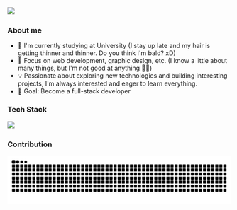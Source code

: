 <!-- <div align='center'>
  <br />
    <a href="#" target="_blank">
      <img src="" alt="Profile Banner">
    </a>
  <br />
</div> -->

<div align="left">
  <img src="https://readme-typing-svg.demolab.com?font=Inter&weight=800&duration=3000&pause=1000&width=435&lines=Hi+%E2%9C%8C%EF%B8%8F%2C+I'm+Loc;Welcome+to+my+GitHub+profile!+%F0%9F%98%89" />
</div>

### About me

- 🔭 I'm currently studying at University (I stay up late and my hair is getting thinner and thinner. Do you think I'm bald? xD)
- 🌱 Focus on web development, graphic design, etc. (I know a little about many things, but I'm not good at anything 🤦‍♀️)
- 💡 Passionate about exploring new technologies and building interesting projects, I'm always interested and eager to learn everything.
- 🎯 Goal: Become a full-stack developer

### Tech Stack

<div align="left">
  <img src="https://skillicons.dev/icons?i=ts,tailwind,react,nextjs,postman,dotnet,nodejs,docker,godot,git,prisma,mysql,c,cpp,figma,ae,ai,ps,pr" />
</div>

### Contribution

![Snake animation](https://raw.githubusercontent.com/phamhuulocforwork/phamhuulocforwork/output/github-contribution-grid-snake.svg)

